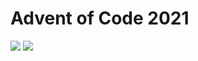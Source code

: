 Advent of Code 2021
===================

![](https://img.shields.io/badge/stars%20⭐-30-yellow) ![](https://img.shields.io/badge/days%20completed-15-red)